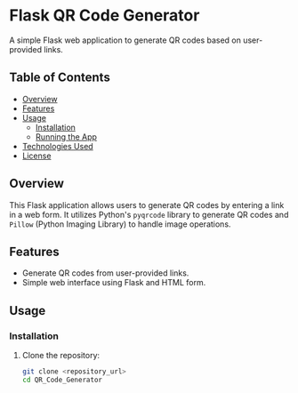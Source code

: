 # Flask QR Code Generator

A simple Flask web application to generate QR codes based on user-provided links.

## Table of Contents

- [Overview](#overview)
- [Features](#features)
- [Usage](#usage)
  - [Installation](#installation)
  - [Running the App](#running-the-app)
- [Technologies Used](#technologies-used)
- [License](#license)

## Overview

This Flask application allows users to generate QR codes by entering a link in a web form. It utilizes Python's `pyqrcode` library to generate QR codes and `Pillow` (Python Imaging Library) to handle image operations.

## Features

- Generate QR codes from user-provided links.
- Simple web interface using Flask and HTML form.

## Usage

### Installation

1. Clone the repository:
   ```bash
   git clone <repository_url>
   cd QR_Code_Generator
